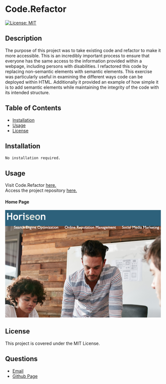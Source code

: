 
# Code.Refactor

[![License: MIT](https://img.shields.io/badge/License-MIT-yellow.svg)](https://opensource.org/licenses/MIT)
      
     
## Description

The purpose of this project was to take existing code and refactor to make it more accessible. This is an incredibly important process to ensure that everyone has the same access to the information provided within a webpage, including persons with disabilities. I refactored this code by replacing non-semantic elements with semantic elements. This exercise was particularly useful in examining the different ways code can be deployed within HTML.  Additionally it provided an example of how simple it is to add semantic elements while maintaining the integrity of the code with its intended structure.

## Table of Contents
 
* [Installation](#installation)
* [Usage](#usage)
* [License](#license)
 
## Installation
```
No installation required.
``` 

## Usage

Visit Code.Refactor [here.](https://lee-amber-alex.github.io/Code.Refactor)  
Access the project repository [here.](https://github.com/lee-amber-alex/Code.Refactor)  

#### Home Page
![Homepage](assets/images/home.png)

## License
This project is covered under the MIT License.


## Questions
- [Email](lee.amber.alex@gmail.com)
- [Github Page](https://github.com/lee-amber-alex)
 

